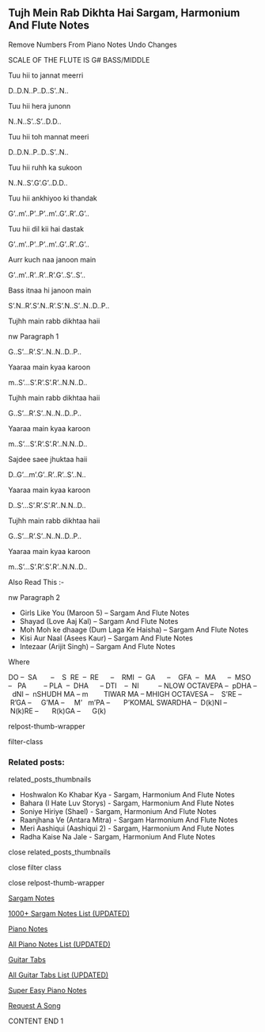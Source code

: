
## Tujh Mein Rab Dikhta Hai Sargam, Harmonium And Flute Notes

Remove Numbers From Piano Notes
Undo Changes

SCALE OF THE FLUTE IS G# BASS/MIDDLE

Tuu hii to jannat meerri

D..D.N..P..D..S’..N..

Tuu hii hera junonn

N..N..S’..S’..D.D..

Tuu hii toh mannat meeri

D..D.N..P..D..S’..N..

Tuu hii ruhh ka sukoon

N..N..S’.G’.G’..D.D..

Tuu hii ankhiyoo ki thandak

G’..m’..P’..P’..m’..G’..R’..G’..

Tuu hii dil kii hai dastak

G’..m’..P’..P’..m’..G’..R’..G’..

Aurr kuch naa janoon main

G’..m’..R’..R’..R’.G’..S’..S’..

Bass itnaa hi janoon main

S’.N..R’.S’.N..R’.S’.N..S’..N..D..P..

Tujhh main rabb dikhtaa haii

nw Paragraph 1

G..S’…R’.S’..N..N..D..P..

Yaaraa main kyaa karoon

m..S’…S’.R’.S’.R’..N.N..D..

Tujhh main rabb dikhtaa haii

G..S’…R’.S’..N..N..D..P..

Yaaraa main kyaa karoon

m..S’…S’.R’.S’.R’..N.N..D..

Sajdee saee jhuktaa haii

D..G’…m’.G’..R’..R’..S’..N..

Yaaraa main kyaa karoon

D..S’…S’.R’.S’.R’..N.N..D..

Tujhh main rabb dikhtaa haii

G..S’…R’.S’..N..N..D..P..

Yaaraa main kyaa karoon

m..S’…S’.R’.S’.R’..N.N..D..



Also Read This :-

nw Paragraph 2



* Girls Like You (Maroon 5) – Sargam And Flute Notes
* Shayad (Love Aaj Kal) – Sargam And Flute Notes
* Moh Moh ke dhaage (Dum Laga Ke Haisha) – Sargam And Flute Notes
* Kisi Aur Naal (Asees Kaur) – Sargam And Flute Notes
* Intezaar (Arijit Singh) – Sargam And Flute Notes

Where



DO –  SA       –    S  RE  –  RE      –    RMI  –  GA      –    GFA  –   MA      –  MSO  –   PA         – PLA  –  DHA      – DTI    –  NI          – NLOW OCTAVEPA –  pDHA –  dNI –  nSHUDH MA – m        TIWAR MA – MHIGH OCTAVESA –    S’RE –     R’GA –     G’MA –     M’   m’PA –       P’KOMAL SWARDHA –  D(k)NI –       N(k)RE –       R(k)GA –      G(k)



relpost-thumb-wrapper

filter-class

### Related posts:

related_posts_thumbnails

* Hoshwalon Ko Khabar Kya - Sargam, Harmonium And Flute Notes
* Bahara (I Hate Luv Storys) - Sargam, Harmonium And Flute Notes
* Soniye Hiriye (Shael) - Sargam, Harmonium And Flute Notes
* Raanjhana Ve (Antara Mitra) - Sargam Harmonium And Flute Notes
* Meri Aashiqui (Aashiqui 2) - Sargam, Harmonium And Flute Notes
* Radha Kaise Na Jale - Sargam, Harmonium And Flute Notes

close related_posts_thumbnails

close filter class

close relpost-thumb-wrapper

[Sargam Notes](https://www.notationsworld.com/sargam-notes.html)

[1000+ Sargam Notes List (UPDATED)](https://www.notationsworld.com/all-songs-list-sargam-notes.html)

[Piano Notes](https://www.notationsworld.com/piano-notes.html)

[All Piano Notes List (UPDATED)](https://www.notationsworld.com/all-songs-list-piano-notes.html)

[Guitar Tabs](https://www.notationsworld.com/guitar-tabs.html)

[All Guitar Tabs List (UPDATED)](https://www.notationsworld.com/all-songs-list-guitar-tabs.html)

[Super Easy Piano Notes](https://studywall.in/)

[Request A Song](https://www.notationsworld.com/request-a-song.html)

CONTENT END 1

